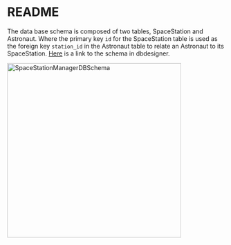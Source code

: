 # README

The data base schema is composed of two tables, SpaceStation and Astronaut. Where the primary key `id` for the SpaceStation table is used as the foreign key `station_id` in the Astronaut table to relate an Astronaut to its SpaceStation. [Here](https://dbdesigner.page.link/sRAxK3U7ckWSuDCXA) is a link to the schema in dbdesigner.

<img width="402" alt="SpaceStationManagerDBSchema" src="https://user-images.githubusercontent.com/26349568/160028121-4194eac2-b329-4963-8276-d3963b7916c2.png">
